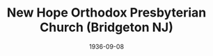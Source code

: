 ---
date: &id001 1936-09-08
end_date: null
location:
  address: 65 Hitchner Avenue
  city: Bridgeton
  state: NJ
minister:
- end: 1945-01-01
  name: Clifford Smith
  start: 1936-09-08
  type: Pastor
- end: 1949-01-01
  name: Richard Gray
  start: 1945-01-01
  type: Pastor
- end: 1962-01-01
  name: Ralph Clough
  start: 1949-01-01
  type: Pastor
- end: 1969-01-01
  name: Arthur Olson
  start: 1963-01-01
  type: Pastor
- end: 1976-01-01
  name: Robert Marshall
  start: 1970-01-01
  type: Pastor
- end: 1985-01-01
  name: Robert Gramp
  start: 1977-01-01
  type: Pastor
- end: 1998-01-01
  name: Glenn Evans
  start: 1987-01-01
  type: Pastor
- end: 2005-01-01
  name: Neil Lodge
  start: 1998-01-01
  type: Pastor
- end: null
  name: Claude Taylor
  start: 2008-01-01
  type: Pastor
ministers:
- Clifford Smith
- Richard Gray
- Ralph Clough
- Arthur Olson
- Robert Marshall
- Robert Gramp
- Glenn Evans
- Neil Lodge
- Claude Taylor
name: New Hope Orthodox Presbyterian Church
names:
- end: null
  name: New Hope Orthodox Presbyterian Church
  start: 1936-09-08
- end: 2005-01-01
  name: Calvary Orthodox Presbyterian Church
  start: 1936-09-08
origination_date: *id001
raw_data: 'NEW JERSEY Bridgeton


  New Hope Orthodox Presbyterian Church  (September 8, 1936- )

  (called Calvary Orthodox Presbyterian Church, 1936-2005)

  65 Hitchner Avenue

  Pastors: Clifford Smith, 1936-45

  Richard Gray, 1945-49

  Ralph Clough, 1949-62

  Arthur Olson, 1963-69

  Robert Marshall, 1970-76

  Robert Gramp, 1977-85

  Glenn Evans, 1987-98

  Neil Lodge, 1998-2005

  Claude Taylor, 2008-

  '
received_from: null
states:
- NJ
status:
  active: true
  end_date: null
  reason: null
  received_from: null
  withdrawal_to: null
title: New Hope Orthodox Presbyterian Church (Bridgeton NJ)
year_established:
- 1936

---